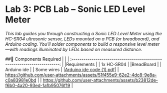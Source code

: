 # Lab 3: PCB Lab – Sonic LED Level Meter
*This lab guides you through constructing a Sonic LED Level Meter using the HC-SR04 ultrasonic sensor, LEDs mounted on a PCB (or breadboard), and Arduino coding. You'll solder components to build a responsive level meter—with readings illuminated by LEDs based on measured distance.*

##🧰 Components Required
|                             |
| :------------------------------------------------------------------------: |
|Requirements |
| 1x HC-SR04 |
|BreadBoard |
| Arduino ide |
| Some wires |
|[Arduino ide code (1).pdf](https://github.com/user-attachments/files/21303140/Arduino.ide.code.1.pdf)|
| https://github.com/user-attachments/assets/51f455e9-62e2-4dc8-9e8a-c0a83981e0bd |
| https://github.com/user-attachments/assets/b23812de-f6b0-4a20-93ed-1a1b95076f19 |



